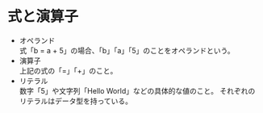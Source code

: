 # 式と演算子
- オペランド  
式「b = a + 5」の場合、「b」「a」「5」のことをオペランドという。
- 演算子  
上記の式の「=」「+」のこと。
- リテラル  
数字「5」や文字列「Hello World」などの具体的な値のこと。
それぞれのリテラルはデータ型を持っている。